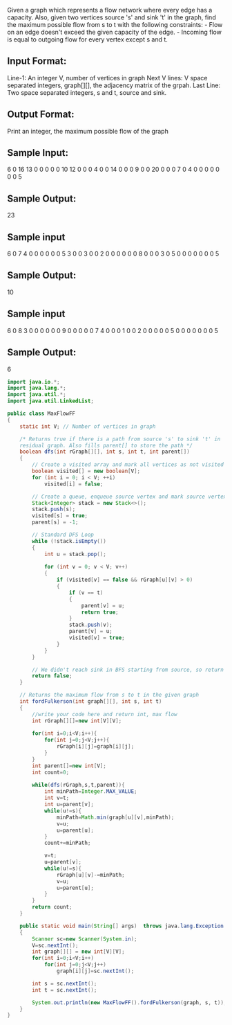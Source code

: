 Given a graph which represents a flow network where every edge has a capacity. 
Also, given two vertices source 's' and sink 't' in the graph, find the maximum possible
flow from s to t with the following constraints:
	- Flow on an edge doesn't exceed the given capacity of the edge.
	- Incoming flow is equal to outgoing flow for every vertex except s and t.

Input Format:
------------------
Line-1: An integer V, number of vertices in graph
Next V lines: V space separated integers, graph[][], 
                       the adjacency matrix of the grpah.
Last Line: Two space separated integers, s and t, source and sink.

Output Format:
--------------------
Print an integer, the maximum possible flow of the graph


Sample Input:
------------------
6
0 16 13 0 0 0
0 0 10 12 0 0
0 4 0 0 14 0
0 0 9 0 0 20
0 0 0 7 0 4
0 0 0 0 0 0
0 5


Sample Output:
--------------------
23

Sample input 
-------------------
6
0 7 4 0 0 0
0 0 0 5 3 0
0 3 0 0 2 0
0 0 0 0 0 8
0 0 0 3 0 5
0 0 0 0 0 0
0 5

Sample Output:
--------------------
10

Sample input 
-------------------
6
0 8 3 0 0 0
0 0 0 9 0 0
0 0 0 7 4 0
0 0 1 0 0 2
0 0 0 0 0 5
0 0 0 0 0 0
0 5

Sample Output:
--------------------
6

```java
import java.io.*;
import java.lang.*;
import java.util.*;
import java.util.LinkedList;

public class MaxFlowFF 
{
	static int V; // Number of vertices in graph

	/* Returns true if there is a path from source 's' to sink 't' in 
	residual graph. Also fills parent[] to store the path */
	boolean dfs(int rGraph[][], int s, int t, int parent[])
	{
		// Create a visited array and mark all vertices as not visited
		boolean visited[] = new boolean[V];
		for (int i = 0; i < V; ++i)
			visited[i] = false;

		// Create a queue, enqueue source vertex and mark source vertex as visited
        Stack<Integer> stack = new Stack<>();
        stack.push(s);
		visited[s] = true;
		parent[s] = -1;

		// Standard DFS Loop
		while (!stack.isEmpty()) 
		{
			int u = stack.pop();
			
			for (int v = 0; v < V; v++) 
			{
				if (visited[v] == false	&& rGraph[u][v] > 0) 
				{
					if (v == t) 
					{
						parent[v] = u;
						return true;
					}
					stack.push(v);
					parent[v] = u;
					visited[v] = true;
				}
			}
		}

		// We didn't reach sink in BFS starting from source, so return false
		return false;
	}

	// Returns the maximum flow from s to t in the given graph
	int fordFulkerson(int graph[][], int s, int t)
	{
	    //write your code here and return int, max flow
	    int rGraph[][]=new int[V][V];
	    
	    for(int i=0;i<V;i++){
	        for(int j=0;j<V;j++){
	            rGraph[i][j]=graph[i][j];
	        }
	    }
	    int parent[]=new int[V];
		int count=0;
	    
	    while(dfs(rGraph,s,t,parent)){
			int minPath=Integer.MAX_VALUE;
	        int v=t;
	        int u=parent[v];
            while(u!=s){
                minPath=Math.min(graph[u][v],minPath);
                v=u;
                u=parent[u];
            }
			count+=minPath;

			v=t;
			u=parent[v];
			while(u!=s){
				rGraph[u][v]-=minPath;
				v=u;
				u=parent[u];
			}
	    }
		return count;
	}

	public static void main(String[] args)	throws java.lang.Exception
	{
		Scanner sc=new Scanner(System.in);
		V=sc.nextInt();
		int graph[][] = new int[V][V];
		for(int i=0;i<V;i++)
			for(int j=0;j<V;j++)
				graph[i][j]=sc.nextInt();

		int s = sc.nextInt();
		int t = sc.nextInt();

		System.out.println(new MaxFlowFF().fordFulkerson(graph, s, t));
	}
}
```